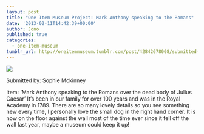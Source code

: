 ```yaml
---
layout: post
title: "One Item Museum Project: Mark Anthony speaking to the Romans"
date: '2013-02-11T14:42:39+00:00'
author: Jono
published: true
categories:
  - one-item-museum
tumblr_url: http://oneitemmuseum.tumblr.com/post/42842678008/submitted-by-sophie-mckinney-item-mark-anthony
---
```

<img src="http://ellis.scot/uploads/2013/02/painting.jpg" />

Submitted by: Sophie Mckinney

Item: ‘Mark Anthony speaking to the Romans over the dead body of Julius Caesar’ It’s been in our family for over 100 years and was in the Royal Academy in 1789. There are so many lovely details so you see something new every time, I personally love the small dog in the right hand corner. It is now on the floor against the wall most of the time ever since it fell off the wall last year, maybe a museum could keep it up!
